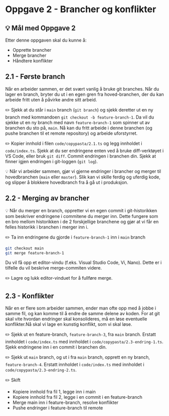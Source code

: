 # Oppgave 2 - Brancher og konflikter

## :bulb: Mål med Oppgave 2

Etter denne oppgaven skal du kunne å:

- Opprette brancher
- Merge brancher
- Håndtere konflikter

## 2.1 - Første branch

Når en arbeider sammen, er det svært vanlig å bruke git branches. Når du lager en branch, bryter du ut i en egen gren fra hoved-branchen, der du kan arbeide fritt uten å påvirke andre sitt arbeid.

:pencil2: Sjekk at du står i `main` branch (`git branch`) og sjekk deretter ut en ny branch med kommandoen `git checkout -b feature-branch-1`. Da vil du sjekke ut en ny branch med navn `feature-branch-1` som spinner ut av branchen du sto på, `main`. Nå kan du fritt arbeide i denne branchen (og pushe branchen til et remote repository) og arbeide uforstyrret.

:pencil2: Kopier innhold i filen `code/copypasta/2.1.ts` og legg innholdet i `code/index.ts`. Sjekk at du ser endringene enten ved å bruke diff-verktøyet i VS Code, eller bruk `git diff`. Commit endringen i branchen din. Sjekk at finner igjen endringen i git-loggen (`git log`).

:bulb: Når vi arbeider sammen, gjør vi gjerne endringer i brancher og merger til hovedbranchen (`main` eller `master`). Slik kan vi skille ferdig og uferdig kode, og slipper å blokkere hovedbranch fra å gå ut i produksjon.

## 2.2 - Merging av brancher

:bulb: Når du merger en branch, oppretter vi en egen commit i git-historikken som beskriver endringene i commitene du merger inn. Dette fungere som en bro mellom historikken i de 2 forskjellige branchene og gjør at vi får en felles historikk i branchen i merger inn i.

:pencil2: Ta inn endringene du gjorde i `feature-branch-1` inn i `main` branch

```sh
git checkout main
git merge feature-branch-1
```

Du vil få opp et editor-vindu (f.eks. Visual Studio Code, Vi, Nano). Dette er i tilfelle du vil beskrive merge-commiten videre.

:pencil2: Lagre og lukk editor-vinduet for å fullføre merge.

## 2.3 - Konflikter

Når en er flere som arbeider sammen, ender man ofte opp med å jobbe i samme fil, og kan komme til å endre de samme delene av koden. For at git skal vite hvordan endringer skal konsolideres, må en løse eventuelle konflikter.Nå skal vi lage en kunstig konflikt, som vi skal løse.

:pencil2: Sjekk ut en feature-branch, `feature-branch-3`, fra `main` branch. Erstatt innholdet i `code/index.ts` med innholdet i `code/copypasta/2.3-endring-1.ts`. Sjekk endringene inn i en commit i branchen din.

:pencil2: Sjekk ut `main` branch, og ut i fra `main` branch, opprett en ny branch, `feature-branch-4`. Erstatt innholdet i `code/index.ts` med innholdet i `code/copypasta/2.3-endring-2.ts`.

:pencil2: Skift

- Kopiere innhold fra fil 1, legge inn i main
- Kopiere innhold fra fil 2, legge i en commit i en feature-branch
- Merge main inn i feature-branch, resolve konflikter
- Pushe endringer i feature-branch til remote
